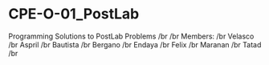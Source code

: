 # CPE-O-01_PostLab
Programming Solutions to PostLab Problems /br /br
Members: /br
Velasco /br
Aspril /br
Bautista /br
Bergano /br
Endaya /br
Felix /br
Maranan /br
Tatad /br

